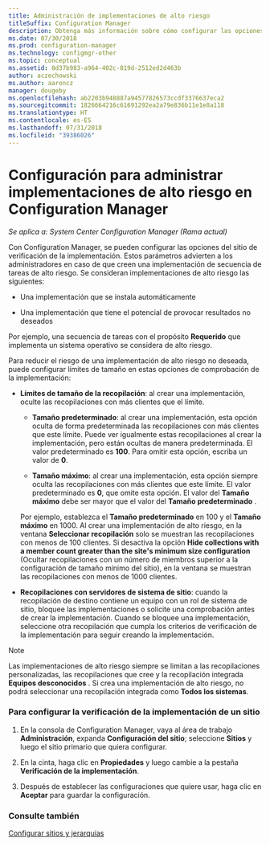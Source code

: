 ```yaml
---
title: Administración de implementaciones de alto riesgo
titleSuffix: Configuration Manager
description: Obtenga más información sobre cómo configurar las opciones del sitio de verificación de la implementación en Configuration Manager para advertir a los administradores en caso de que creen una implementación de alto riesgo.
ms.date: 07/30/2018
ms.prod: configuration-manager
ms.technology: configmgr-other
ms.topic: conceptual
ms.assetid: 8d37b983-a964-402c-819d-2512ed2d463b
author: aczechowski
ms.author: aaroncz
manager: dougeby
ms.openlocfilehash: ab2203b948887a94577826573ccdf3376637eca2
ms.sourcegitcommit: 1826664216c61691292ea2a79e836b11e1e8a118
ms.translationtype: HT
ms.contentlocale: es-ES
ms.lasthandoff: 07/31/2018
ms.locfileid: "39386026"
---
```

# <a name="settings-to-manage-high-risk-deployments-for-configuration-manager"></a>Configuración para administrar implementaciones de alto riesgo en Configuration Manager

*Se aplica a: System Center Configuration Manager (Rama actual)*


Con Configuration Manager, se pueden configurar las opciones del sitio de verificación de la implementación. Estos parámetros advierten a los administradores en caso de que creen una implementación de secuencia de tareas de alto riesgo. Se consideran implementaciones de alto riesgo las siguientes:  

-   Una implementación que se instala automáticamente  

-   Una implementación que tiene el potencial de provocar resultados no deseados  

Por ejemplo, una secuencia de tareas con el propósito **Requerido** que implementa un sistema operativo se considera de alto riesgo.  

Para reducir el riesgo de una implementación de alto riesgo no deseada, puede configurar límites de tamaño en estas opciones de comprobación de la implementación:  

-   **Límites de tamaño de la recopilación**: al crear una implementación, oculte las recopilaciones con más clientes que el límite.  

     -   **Tamaño predeterminado**: al crear una implementación, esta opción oculta de forma predeterminada las recopilaciones con más clientes que este límite. Puede ver igualmente estas recopilaciones al crear la implementación, pero están ocultas de manera predeterminada. El valor predeterminado es **100**. Para omitir esta opción, escriba un valor de **0**.  

     -   **Tamaño máximo**: al crear una implementación, esta opción siempre oculta las recopilaciones con más clientes que este límite. El valor predeterminado es **0**, que omite esta opción. El valor del **Tamaño máximo** debe ser mayor que el valor del **Tamaño predeterminado** .  

     Por ejemplo, establezca el **Tamaño predeterminado** en 100 y el **Tamaño máximo** en 1000. Al crear una implementación de alto riesgo, en la ventana **Seleccionar recopilación** solo se muestran las recopilaciones con menos de 100 clientes. Si desactiva la opción **Hide collections with a member count greater than the site's minimum size configuration** (Ocultar recopilaciones con un número de miembros superior a la configuración de tamaño mínimo del sitio), en la ventana se muestran las recopilaciones con menos de 1000 clientes.  

-   **Recopilaciones con servidores de sistema de sitio**: cuando la recopilación de destino contiene un equipo con un rol de sistema de sitio, bloquee las implementaciones o solicite una comprobación antes de crear la implementación. Cuando se bloquee una implementación, seleccione otra recopilación que cumpla los criterios de verificación de la implementación para seguir creando la implementación.  

> [!NOTE]  
>  Las implementaciones de alto riesgo siempre se limitan a las recopilaciones personalizadas, las recopilaciones que cree y la recopilación integrada **Equipos desconocidos** . Si crea una implementación de alto riesgo, no podrá seleccionar una recopilación integrada como **Todos los sistemas**.  

### <a name="configure-deployment-verification-for-a-site"></a>Para configurar la verificación de la implementación de un sitio  

1.  En la consola de Configuration Manager, vaya al área de trabajo **Administración**, expanda **Configuración del sitio**; seleccione **Sitios** y luego el sitio primario que quiera configurar.  

2.  En la cinta, haga clic en **Propiedades** y luego cambie a la pestaña **Verificación de la implementación**.  

3.  Después de establecer las configuraciones que quiere usar, haga clic en **Aceptar** para guardar la configuración.  


### <a name="see-also"></a>Consulte también  
 [Configurar sitios y jerarquías](/sccm/core/servers/deploy/configure/configure-sites-and-hierarchies)
